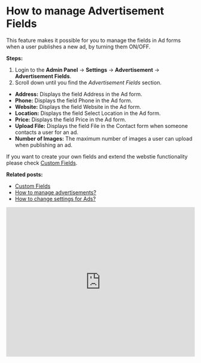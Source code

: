 # How to manage Advertisement Fields

This feature makes it possible for you to manage the fields in Ad forms when a user publishes a new ad, by turning them ON/OFF.

**Steps:**

1.  Login to the **Admin Panel** ->  **Settings**  ->  **Advertisement**  ->  **Advertisement Fields**.
2.  Scroll down until you find the  _Advertisement Fields_  section.


-   **Address:**  Displays the field Address in the Ad form.
-   **Phone:**  Displays the field Phone in the Ad form.
-   **Website:**  Displays the field Website in the Ad form.
-   **Location:**  Displays the field Select Location in the Ad form.
-   **Price:**  Displays the field Price in the Ad form.
-   **Upload File:**  Displays the field File in the Contact form when someone contacts a user for an ad.
-   **Number of Images:**  The maximum number of images a user can upload when publishing an ad.

If you want to create your own fields and extend the webstie functionality please check [Custom Fields](Custom-fields.md).


**Related posts:**

- [Custom Fields](Custom-fields.md)
- [How to manage advertisements?](Classifieds-manage-advertisements.md)
- [How to change settings for Ads?](Advertisement-change-settings-for-ads.md)


<iframe width="100%" height="400px" src="https://www.youtube.com/embed/uI2vWwiTO5E" title="Yclas video" frameborder="0" allow="accelerometer; autoplay; clipboard-write; encrypted-media; gyroscope; picture-in-picture" allowfullscreen></iframe>
 
